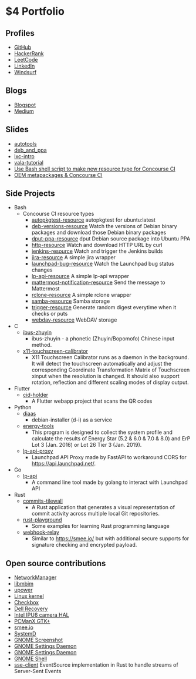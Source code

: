 # $4 Portfolio

## Profiles

* [GitHub](https://github.com/fourdollars)
* [HackerRank](https://www.hackerrank.com/profile/fourdollars)
* [LeetCode](https://leetcode.com/u/fourdollars/)
* [LinkedIn](https://www.linkedin.com/in/fourdollars/)
* [Windsurf](https://windsurf.com/profile/fourdollars)

## Blogs

* [Blogspot](https://fourdollars.blogspot.com/)
* [Medium](https://medium.com/@fourdollars)

## Slides

* [autotools](/autotools/)
* [deb_and_ppa](/deb_and_ppa/)
* [lxc-intro](/lxc-intro/)
* [vala-tutorial](/vala-tutorial/)
* [Use Bash shell script to make new resource type for Concourse CI](https://hackmd.io/@fourdollars/MakeResourceType)
* [OEM metapackages & Concourse CI](https://hackmd.io/@fourdollars/oem-metapackages-and-concourse-ci)

## Side Projects

* Bash
    * Concourse CI resource types
        * [autopkgtest-resource](https://github.com/fourdollars/autopkgtest-resource) autopkgtest for ubuntu:latest
        * [deb-versions-resource](https://github.com/fourdollars/deb-versions-resource) Watch the versions of Debian binary packages and download those Debian binary packages
        * [dput-ppa-resource](https://github.com/fourdollars/dput-ppa-resource) dput Debian source package into Ubuntu PPA
        * [http-resource](https://github.com/fourdollars/http-resource) Watch and download HTTP URL by curl
        * [jenkins-resource](https://github.com/fourdollars/jenkins-resource) Watch and trigger the Jenkins builds
        * [jira-resource](https://github.com/fourdollars/jira-resource) A simple jira wrapper
        * [launchpad-bug-resource](https://github.com/fourdollars/launchpad-bug-resource) Watch the Launchpad bug status changes
        * [lp-api-resource](https://github.com/fourdollars/lp-api-resource) A simple lp-api wrapper
        * [mattermost-notification-resource](https://github.com/fourdollars/mattermost-notification-resource) Send the message to Mattermost
        * [rclone-resource](https://github.com/fourdollars/rclone-resource) A simple rclone wrapper
        * [samba-resource](https://github.com/fourdollars/samba-resource) Samba storage
        * [trigger-resource](https://github.com/fourdollars/trigger-resource) Generate random digest everytime when it checks or puts
        * [webdav-resource](https://github.com/fourdollars/webdav-resource) WebDAV storage
* C
    * [ibus-zhuyin](/ibus-zhuyin/)
        * ibus-zhuyin - a phonetic (Zhuyin/Bopomofo) Chinese input method.
    * [x11-touchscreen-calibrator](/x11-touchscreen-calibrator/)
        * X11 Touchscreen Calibrator runs as a daemon in the background. It will detect the touchscreen automatically and adjust the corresponding Coordinate Transformation Matrix of Touchscreen xinput when the resolution is changed. It should also support rotation, reflection and different scaling modes of display output.
* Flutter
    * [cid-holder](https://github.com/fourdollars/cid-holder)
        * A Flutter webapp project that scans the QR codes
* Python
    * [diaas](/diaas/)
        * debian-installer (d-i) as a service
    * [energy-tools](/energy-tools/)
        * This program is designed to collect the system profile and calculate the results of Energy Star (5.2 & 6.0 & 7.0 & 8.0) and ErP Lot 3 (Jan. 2016) or Lot 26 Tier 3 (Jan. 2019).
    * [lp-api-proxy](https://github.com/fourdollars/lp-api-proxy)
        * Launchpad API Proxy made by FastAPI to workaround CORS for https://api.launchpad.net/.
* Go
    * [lp-api](https://github.com/fourdollars/lp-api)
        * A command line tool made by golang to interact with Launchpad API
* Rust
    * [commits-tilewall](https://github.com/fourdollars/commits-tilewall)
        * A Rust application that generates a visual representation of commit activity across multiple local Git repositories.
    * [rust-playground](https://github.com/fourdollars/rust-playground)
        * Some examples for learning Rust programming language
    * [webhook-relay](https://github.com/fourdollars/webhook-relay)
        * Similar to https://smee.io/ but with additional secure supports for signature checking and encrypted payload.

## Open source contributions

* [NetworkManager](https://cgit.freedesktop.org/NetworkManager/NetworkManager/log/?qt=author&q=Shih-Yuan+Lee)
* [libmbim](https://cgit.freedesktop.org/libmbim/libmbim/log/?qt=author&q=Shih-Yuan+Lee)
* [upower](https://cgit.freedesktop.org/upower/log/?qt=author&q=Shih-Yuan+Lee)
* [Linux kernel](https://git.kernel.org/pub/scm/linux/kernel/git/torvalds/linux.git/log/?qt=author&q=Shih-Yuan+Lee)
* [Checkbox](https://github.com/canonical/checkbox/commits?author=fourdollars)
* [Dell Recovery](https://github.com/dell/dell-recovery/commits?author=fourdollars)
* [Intel IPU6 camera HAL](https://github.com/intel/ipu6-camera-hal/commits?author=fourdollars)
* [PCManX GTK+](https://github.com/pcman-bbs/pcmanx/commits?author=fourdollars)
* [smee.io](https://github.com/probot/smee.io/commits?author=fourdollars)
* [SystemD](https://github.com/systemd/systemd/commits?author=fourdollars)
* [GNOME Screenshot](https://gitlab.gnome.org/GNOME/gnome-screenshot/commit/4e03093f46009888e77055d842b75757c3d12f66)
* [GNOME Settings Daemon](https://gitlab.gnome.org/GNOME/gnome-settings-daemon/commit/3e6effd7dff2c1a0c2c1214e41f28737205eec72)
* [GNOME Settings Daemon](https://gitlab.gnome.org/GNOME/gnome-settings-daemon/commit/68baf8a89261a298013f67942b66d48b23a142d3)
* [GNOME Shell](https://gitlab.gnome.org/GNOME/gnome-shell/commit/4427197343e5facc7e695bebe2f0d74dae1ac666)
* [sse-client](https://github.com/viniciusgerevini/sse-client/commits?author=fourdollars) EventSource implementation in Rust to handle streams of Server-Sent Events
